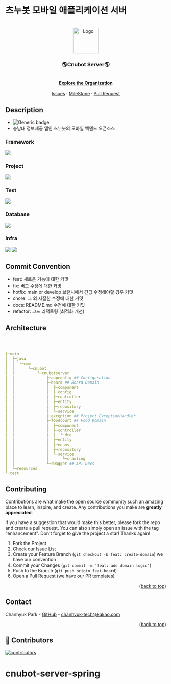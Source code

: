 # 츠누봇 모바일 애플리케이션 서버

<div id="top"></div>

<!-- PROJECT LOGO -->
<br />
<div align="center">
  <a href="https://github.com/cnu-bot">
    <img src="https://user-images.githubusercontent.com/69495129/191981078-ce719995-d227-43b3-98f7-12e656336faf.png" alt="Logo" width="80" height="80">
  </a>


<h3 align="center">🌎Cnubot Server🌎</h3>
  <p align="center">
    <br />
    <a href="https://github.com/cnu-bot"><strong>Explore the Organization</strong></a>
    <br />
    <br />
    <a href="https://github.com/cnu-bot/cnubot-server-spring/issues">Issues</a>
    ·
    <a href="https://github.com/orgs/cnu-bot/projects/3">MileStone</a>
    ·
    <a href="https://github.com/cnu-bot/cnubot-server-spring/pulls?q=is%3Apr+is%3Aclosed">Pull Request</a>

</p>
</div>

## Description
- ![Generic badge](https://img.shields.io/badge/version-1.0-green.svg)
- 충남대 정보제공 앱인 츠누봇의 모바일 백엔드 오픈소스

### Framework
<img src="https://img.shields.io/badge/Spring boot-6DB33F?style=for-the-badge&logo=springboot&logoColor=white">

### Project
<img src="https://img.shields.io/badge/gradle-4479A1?style=for-the-badge&logo=gradle&logoColor=white">

### Test
<img src="https://img.shields.io/badge/junit5-25A162?style=for-the-badge&logo=junit5&logoColor=white">

### Database
<img src="https://img.shields.io/badge/mysql-4479A1?style=for-the-badge&logo=mysql&logoColor=white">

### Infra
<img src="https://img.shields.io/badge/Docker-2496ED?style=for-the-badge&logo=Docker&logoColor=white">
<img src="https://img.shields.io/badge/Amazon Ec2-FF9900?style=for-the-badge&logo=Amazon Ec2&logoColor=white">


## Commit Convention

- feat: 새로운 기능에 대한 커밋  
- fix: 버그 수정에 대한 커밋  
- hotfix: main or develop 브랜치에서 긴급 수정해야할 경우 커밋
- chore: 그 외 자잘한 수정에 대한 커밋  
- docs: README.md 수정에 대한 커밋  
- refactor: 코드 리팩토링 (최적화 개선)

## Architecture

<br>

```yaml

├─main
│  ├─java
│  │  └─com
│  │      └─cnubot
│  │          └─cnubotserver
│  │              ├─appconfig ## Configuration
│  │              ├─board ## Board Domain
│  │              │  ├─component
│  │              │  ├─config
│  │              │  ├─controller
│  │              │  ├─entity
│  │              │  ├─repository
│  │              │  └─service
│  │              ├─exception ## Project ExceptionHandler
│  │              ├─foodcourt ## Food Domain
│  │              │  ├─component
│  │              │  ├─controller
│  │              │  │  └─dto
│  │              │  ├─entity
│  │              │  ├─enums
│  │              │  ├─repository
│  │              │  └─service
│  │              │      └─crawling
│  │              └─swagger ## API Docs
│  └─resources
└─test

```

## Contributing

Contributions are what make the open source community such an amazing place to learn, inspire, and create. Any contributions you make are **greatly appreciated**.

If you have a suggestion that would make this better, please fork the repo and create a pull request. You can also simply open an issue with the tag "enhancement".
Don't forget to give the project a star! Thanks again!

1. Fork the Project
2. Check our Issue List
3. Create your Feature Branch (`git checkout -b feat: create-domain`) we have our convention
4. Commit your Changes (`git commit -m 'feat: add domain logic'`)
5. Push to the Branch (`git push origin feat-board`)
6. Open a Pull Request (we have our PR templates)

<p align="right">(<a href="#top">back to top</a>)</p>

<!-- CONTACT -->

## Contact

Chanhyuk Park - [GitHub](https://github.com/ChanhyukPark-Tech) - chanhyuk-tech@kakao.com


<p align="right">(<a href="#top">back to top</a>)</p>

## 🌟 Contributors

[![contributors](https://contrib.rocks/image?repo=cnu-bot/cnubot-server-spring)](https://github.com/cnu-bot/cnubot-client-app/graphs/contributors)

# cnubot-server-spring

